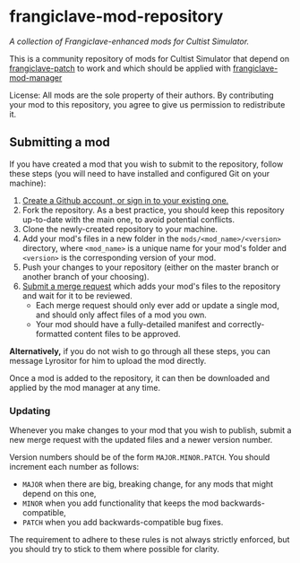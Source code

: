 frangiclave-mod-repository
==========================

*A collection of Frangiclave-enhanced mods for Cultist Simulator.*

This is a community repository of mods for Cultist Simulator that depend on [frangiclave-patch](https://github.com/frangiclave/frangiclave-patch) to work and which should be applied with [frangiclave-mod-manager](https://github.com/frangiclave/frangiclave-mod-manager)

License: All mods are the sole property of their authors. By contributing your mod to this repository, you agree to give us permission to redistribute it.

## Submitting a mod

If you have created a mod that you wish to submit to the repository, follow these steps (you will need to have installed and configured Git on your machine):

1. [Create a Github account, or sign in to your existing one.](https://github.com/login?return_to=%2Ffrangiclave%2Ffrangiclave-mod-repository)
2. Fork the repository. As a best practice, you should keep this repository up-to-date with the main one, to avoid potential conflicts.
3. Clone the newly-created repository to your machine.
4. Add your mod's files in a new folder in the `mods/<mod_name>/<version>` directory, where `<mod_name>` is a unique name for your mod's folder and `<version>` is the corresponding version of your mod.
5. Push your changes to your repository (either on the master branch or another branch of your choosing).
6. [Submit a merge request](https://github.com/frangiclave/frangiclave-mod-repository/pulls) which adds your mod's files to the repository and wait for it to be reviewed.
   * Each merge request should only ever add or update a single mod, and should only affect files of a mod you own.
   * Your mod should have a fully-detailed manifest and correctly-formatted content files to be approved.

**Alternatively,** if you do not wish to go through all these steps, you can message Lyrositor for him to upload the mod directly.

Once a mod is added to the repository, it can then be downloaded and applied by the mod manager at any time.

### Updating

Whenever you make changes to your mod that you wish to publish, submit a new merge request with the updated files and a newer version number.

Version numbers should be of the form `MAJOR.MINOR.PATCH`. You should increment each number as follows:

- `MAJOR` when there are big, breaking change, for any mods that might depend on this one,
- `MINOR` when you add functionality that keeps the mod backwards-compatible,
- `PATCH` when you add backwards-compatible bug fixes.

The requirement to adhere to these rules is not always strictly enforced, but you should try to stick to them where possible for clarity.
